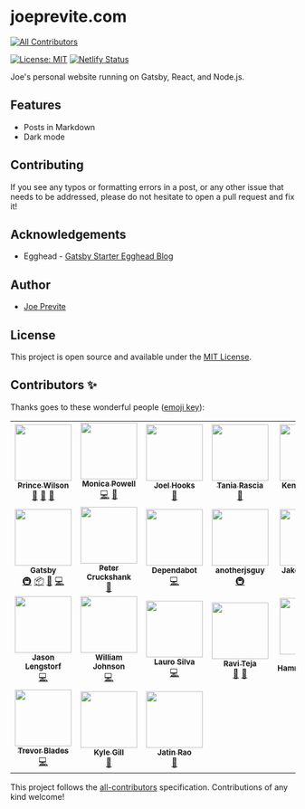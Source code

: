 # joeprevite.com
<!-- ALL-CONTRIBUTORS-BADGE:START - Do not remove or modify this section -->
[![All Contributors](https://img.shields.io/badge/all_contributors-24-orange.svg?style=flat-square)](#contributors-)
<!-- ALL-CONTRIBUTORS-BADGE:END -->

[![License: MIT](https://img.shields.io/badge/License-MIT-blue.svg)](https://opensource.org/licenses/MIT)
[![Netlify Status](https://api.netlify.com/api/v1/badges/2d214a83-1fea-4154-bb6a-af97854ecc1a/deploy-status)](https://app.netlify.com/sites/keen-roentgen-cafcb7/deploys)

Joe's personal website running on Gatsby, React, and Node.js.

## Features

- Posts in Markdown
- Dark mode

## Contributing

If you see any typos or formatting errors in a post, or any other issue that needs to be addressed, please do not hesitate to open a pull request and fix it!

## Acknowledgements

- Egghead - [Gatsby Starter Egghead Blog](https://github.com/eggheadio/gatsby-starter-egghead-blog)

## Author

- [Joe Previte](https://joeprevite.com)

## License

This project is open source and available under the [MIT License](LICENSE).

## Contributors ✨

Thanks goes to these wonderful people ([emoji key](https://allcontributors.org/docs/en/emoji-key)):

<!-- ALL-CONTRIBUTORS-LIST:START - Do not remove or modify this section -->
<!-- prettier-ignore-start -->
<!-- markdownlint-disable -->
<table>
  <tr>
    <td align="center"><a href="https://prince.dev"><img src="https://avatars1.githubusercontent.com/u/8431042?v=4" width="100px;" alt=""/><br /><sub><b>Prince Wilson</b></sub></a><br /><a href="#ideas-maxcell" title="Ideas, Planning, & Feedback">🤔</a> <a href="#design-maxcell" title="Design">🎨</a> <a href="https://github.com/jsjoeio/joeprevite.com/issues?q=author%3Amaxcell" title="Bug reports">🐛</a></td>
    <td align="center"><a href="https://www.aboutmonica.com"><img src="https://avatars0.githubusercontent.com/u/6998954?v=4" width="100px;" alt=""/><br /><sub><b>Monica Powell</b></sub></a><br /><a href="https://github.com/jsjoeio/joeprevite.com/commits?author=m0nica" title="Code">💻</a> <a href="#ideas-m0nica" title="Ideas, Planning, & Feedback">🤔</a></td>
    <td align="center"><a href="http://joelhooks.com"><img src="https://avatars0.githubusercontent.com/u/86834?v=4" width="100px;" alt=""/><br /><sub><b>Joel Hooks</b></sub></a><br /><a href="#ideas-joelhooks" title="Ideas, Planning, & Feedback">🤔</a></td>
    <td align="center"><a href="https://www.taniarascia.com"><img src="https://avatars3.githubusercontent.com/u/11951801?v=4" width="100px;" alt=""/><br /><sub><b>Tania Rascia</b></sub></a><br /><a href="#ideas-taniarascia" title="Ideas, Planning, & Feedback">🤔</a></td>
    <td align="center"><a href="https://kentcdodds.com"><img src="https://avatars0.githubusercontent.com/u/1500684?v=4" width="100px;" alt=""/><br /><sub><b>Kent C. Dodds</b></sub></a><br /><a href="#ideas-kentcdodds" title="Ideas, Planning, & Feedback">🤔</a></td>
    <td align="center"><a href="https://twitter.com/swyx"><img src="https://avatars1.githubusercontent.com/u/6764957?v=4" width="100px;" alt=""/><br /><sub><b>swyx</b></sub></a><br /><a href="#ideas-sw-yx" title="Ideas, Planning, & Feedback">🤔</a></td>
    <td align="center"><a href="http://egghead.io"><img src="https://avatars2.githubusercontent.com/u/5975001?v=4" width="100px;" alt=""/><br /><sub><b>egghead.io</b></sub></a><br /><a href="https://github.com/jsjoeio/joeprevite.com/commits?author=eggheadio" title="Code">💻</a> <a href="#ideas-eggheadio" title="Ideas, Planning, & Feedback">🤔</a> <a href="#infra-eggheadio" title="Infrastructure (Hosting, Build-Tools, etc)">🚇</a></td>
  </tr>
  <tr>
    <td align="center"><a href="https://gatsbyjs.org"><img src="https://avatars1.githubusercontent.com/u/12551863?v=4" width="100px;" alt=""/><br /><sub><b>Gatsby</b></sub></a><br /><a href="#infra-gatsbyjs" title="Infrastructure (Hosting, Build-Tools, etc)">🚇</a> <a href="#platform-gatsbyjs" title="Packaging/porting to new platform">📦</a> <a href="#ideas-gatsbyjs" title="Ideas, Planning, & Feedback">🤔</a> <a href="https://github.com/jsjoeio/joeprevite.com/commits?author=gatsbyjs" title="Code">💻</a></td>
    <td align="center"><a href="https://capecod.world"><img src="https://avatars2.githubusercontent.com/u/26460352?v=4" width="100px;" alt=""/><br /><sub><b>Peter Cruckshank</b></sub></a><br /><a href="https://github.com/jsjoeio/joeprevite.com/issues?q=author%3Apetercr" title="Bug reports">🐛</a></td>
    <td align="center"><a href="https://dependabot.com"><img src="https://avatars1.githubusercontent.com/u/27347476?v=4" width="100px;" alt=""/><br /><sub><b>Dependabot</b></sub></a><br /><a href="https://github.com/jsjoeio/joeprevite.com/commits?author=dependabot" title="Code">💻</a></td>
    <td align="center"><a href="https://in.linkedin.com/in/kuldeepkeshwar"><img src="https://avatars1.githubusercontent.com/u/10448534?v=4" width="100px;" alt=""/><br /><sub><b>anotherjsguy</b></sub></a><br /><a href="#infra-kuldeepkeshwar" title="Infrastructure (Hosting, Build-Tools, etc)">🚇</a></td>
    <td align="center"><a href="https://jake.partus.ch/"><img src="https://avatars0.githubusercontent.com/u/6424140?v=4" width="100px;" alt=""/><br /><sub><b>Jake Partusch</b></sub></a><br /><a href="#infra-JakePartusch" title="Infrastructure (Hosting, Build-Tools, etc)">🚇</a></td>
    <td align="center"><a href="https://www.foo.software"><img src="https://avatars0.githubusercontent.com/u/34385368?v=4" width="100px;" alt=""/><br /><sub><b>Foo Software</b></sub></a><br /><a href="#infra-foo-software" title="Infrastructure (Hosting, Build-Tools, etc)">🚇</a></td>
    <td align="center"><a href="http://blog.sethcorker.com"><img src="https://avatars1.githubusercontent.com/u/2019236?v=4" width="100px;" alt=""/><br /><sub><b>Seth</b></sub></a><br /><a href="https://github.com/jsjoeio/joeprevite.com/issues?q=author%3ADarth-Knoppix" title="Bug reports">🐛</a></td>
  </tr>
  <tr>
    <td align="center"><a href="https://learnwithjason.dev"><img src="https://avatars2.githubusercontent.com/u/163561?v=4" width="100px;" alt=""/><br /><sub><b>Jason Lengstorf</b></sub></a><br /><a href="https://github.com/jsjoeio/joeprevite.com/commits?author=jlengstorf" title="Code">💻</a></td>
    <td align="center"><a href="https://github.com/wjohnson85"><img src="https://avatars2.githubusercontent.com/u/40403549?v=4" width="100px;" alt=""/><br /><sub><b>William Johnson</b></sub></a><br /><a href="https://github.com/jsjoeio/joeprevite.com/commits?author=wjohnson85" title="Code">💻</a></td>
    <td align="center"><a href="https://laurosilva.com"><img src="https://avatars2.githubusercontent.com/u/57044804?v=4" width="100px;" alt=""/><br /><sub><b>Lauro Silva</b></sub></a><br /><a href="https://github.com/jsjoeio/joeprevite.com/commits?author=laurosilvacom" title="Code">💻</a></td>
    <td align="center"><a href="https://github.com/tekjar"><img src="https://avatars0.githubusercontent.com/u/6826529?v=4" width="100px;" alt=""/><br /><sub><b>Ravi Teja</b></sub></a><br /><a href="https://github.com/jsjoeio/joeprevite.com/issues?q=author%3Atekjar" title="Bug reports">🐛</a> <a href="#blog-tekjar" title="Blogposts">📝</a></td>
    <td align="center"><a href="https://github.com/fhammerschmidt"><img src="https://avatars3.githubusercontent.com/u/18074327?v=4" width="100px;" alt=""/><br /><sub><b>Florian Hammerschmidt</b></sub></a><br /><a href="https://github.com/jsjoeio/joeprevite.com/pulls?q=is%3Apr+reviewed-by%3Afhammerschmidt" title="Reviewed Pull Requests">👀</a></td>
    <td align="center"><a href="https://thorstenball.com"><img src="https://avatars3.githubusercontent.com/u/1185253?v=4" width="100px;" alt=""/><br /><sub><b>Thorsten Ball</b></sub></a><br /><a href="https://github.com/jsjoeio/joeprevite.com/pulls?q=is%3Apr+reviewed-by%3Amrnugget" title="Reviewed Pull Requests">👀</a></td>
    <td align="center"><a href="https://j-f1.github.io"><img src="https://avatars2.githubusercontent.com/u/25517624?v=4" width="100px;" alt=""/><br /><sub><b>Jed Fox</b></sub></a><br /><a href="https://github.com/jsjoeio/joeprevite.com/commits?author=j-f1" title="Code">💻</a></td>
  </tr>
  <tr>
    <td align="center"><a href="https://trevorblades.com"><img src="https://avatars0.githubusercontent.com/u/1216917?v=4" width="100px;" alt=""/><br /><sub><b>Trevor Blades</b></sub></a><br /><a href="https://github.com/jsjoeio/joeprevite.com/commits?author=trevorblades" title="Code">💻</a></td>
    <td align="center"><a href="https://kylegill.com"><img src="https://avatars2.githubusercontent.com/u/21114044?v=4" width="100px;" alt=""/><br /><sub><b>Kyle Gill</b></sub></a><br /><a href="#ideas-gillkyle" title="Ideas, Planning, & Feedback">🤔</a></td>
    <td align="center"><a href="http://jatin2003.github.io"><img src="https://avatars3.githubusercontent.com/u/56562571?v=4" width="100px;" alt=""/><br /><sub><b>Jatin Rao</b></sub></a><br /><a href="https://github.com/jsjoeio/joeprevite.com/commits?author=jatin2003" title="Documentation">📖</a></td>
  </tr>
</table>

<!-- markdownlint-enable -->
<!-- prettier-ignore-end -->
<!-- ALL-CONTRIBUTORS-LIST:END -->

This project follows the [all-contributors](https://github.com/all-contributors/all-contributors) specification. Contributions of any kind welcome!